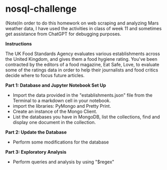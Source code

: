 # nosql-challenge
(Note)In order to do this homework on web scraping and analyzing Mars weather data, I have used the activities in class of week 11 and sometimes get assistance from ChatGPT for debugging purposes.

**Instructions**

The UK Food Standards Agency evaluates various establishments across the United Kingdom, and gives them a food hygiene rating. You've been contracted by the editors of a food magazine, Eat Safe, Love, to evaluate some of the ratings data in order to help their journalists and food critics decide where to focus future articles.

**Part 1: Database and Jupyter Notebook Set Up**

- Import the data provided in the "establishments.json" file from the Terminal to a markdown cell in your notebook.
- import the libraries: PyMongo and Pretty Print.
- Create an instance of the Mongo Client.
- List the databases you have in MongoDB, list the collections, find and display one document in the collection.

**Part 2: Update the Database**

- Perform some modifications for the database

**Part 3: Exploratory Analysis**

- Perform queries and analysis by using "$regex"
